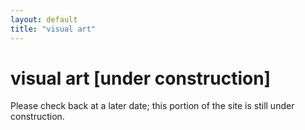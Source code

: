 ```yaml
---
layout: default
title: "visual art"
---
```


# visual art [under construction]

Please check back at a later date; this portion of the site is still under construction.
